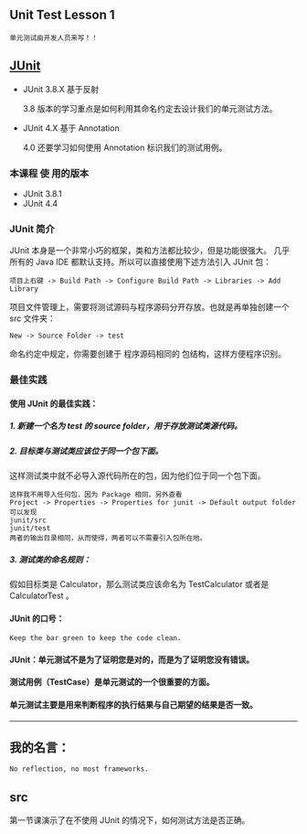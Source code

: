 ## Unit Test Lesson 1

    单元测试由开发人员来写！！

## [JUnit](http://www.junit.org/)

 * JUnit 3.8.X 基于反射

    3.8 版本的学习重点是如何利用其命名约定去设计我们的单元测试方法。

 * JUnit 4.X  基于 Annotation

    4.0 还要学习如何使用 Annotation 标识我们的测试用例。

### 本课程 使 用的版本

 * JUnit 3.8.1
 * JUnit 4.4

### JUnit 简介
JUnit 本身是一个非常小巧的框架，类和方法都比较少，但是功能很强大。
几乎所有的 Java IDE 都默认支持。所以可以直接使用下述方法引入 JUnit 包：

    项目上右键 -> Build Path -> Configure Build Path -> Libraries -> Add Library


项目文件管理上，需要将测试源码与程序源码分开存放。也就是再单独创建一个 src 文件夹：

    New -> Source Folder -> test

命名约定中规定，你需要创建于 程序源码相同的 包结构，这样方便程序识别。

### 最佳实践

#### 使用 JUnit 的最佳实践：

##### 1. 新建一个名为 test 的 source folder，用于存放测试类源代码。

##### 2. 目标类与测试类应该位于同一个包下面。
这样测试类中就不必导入源代码所在的包，因为他们位于同一个包下面。

    这样我不用导入任何包，因为 Package 相同，另外查看 
    Project -> Properties -> Properties for junit -> Default output folder
    可以发现
    junit/src
    junit/test
    两者的输出目录相同，从而使得，两者可以不需要引入包所在地。

##### 3. 测试类的命名规则：
假如目标类是 Calculator，那么测试类应该命名为 TestCalculator 或者是 CalculatorTest 。

#### JUnit 的口号：

    Keep the bar green to keep the code clean.

#### JUnit：单元测试不是为了证明您是对的，而是为了证明您没有错误。

#### 测试用例（TestCase）是单元测试的一个很重要的方面。

#### 单元测试主要是用来判断程序的执行结果与自己期望的结果是否一致。

----

## 我的名言：

    No reflection, no most frameworks.

## src
第一节课演示了在不使用 JUnit 的情况下，如何测试方法是否正确。
